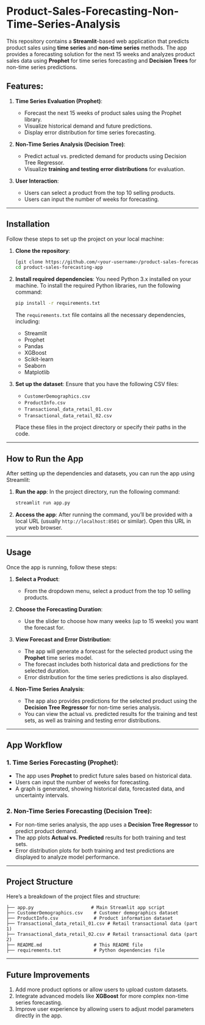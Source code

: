# Product-Sales-Forecasting-Non-Time-Series-Analysis

This repository contains a **Streamlit**-based web application that predicts product sales using **time series** and **non-time series** methods. The app provides a forecasting solution for the next 15 weeks and analyzes product sales data using **Prophet** for time series forecasting and **Decision Trees** for non-time series predictions.

## Features:

1. **Time Series Evaluation (Prophet)**:
   - Forecast the next 15 weeks of product sales using the Prophet library.
   - Visualize historical demand and future predictions.
   - Display error distribution for time series forecasting.

2. **Non-Time Series Analysis (Decision Tree)**:
   - Predict actual vs. predicted demand for products using Decision Tree Regressor.
   - Visualize **training and testing error distributions** for evaluation.

3. **User Interaction**:
   - Users can select a product from the top 10 selling products.
   - Users can input the number of weeks for forecasting.

---

## Installation

Follow these steps to set up the project on your local machine:

1. **Clone the repository**:
   ```bash
   [git clone https://github.com/<your-username>/product-sales-forecasting-app.git](https://github.com/Jaideep210284/Product-Sales-Forecasting-Non-Time-Series-Analysis.git)
   cd product-sales-forecasting-app
   ```

2. **Install required dependencies**:
   You need Python 3.x installed on your machine. To install the required Python libraries, run the following command:
   ```bash
   pip install -r requirements.txt
   ```

   The `requirements.txt` file contains all the necessary dependencies, including:
   - Streamlit
   - Prophet
   - Pandas
   - XGBoost
   - Scikit-learn
   - Seaborn
   - Matplotlib

3. **Set up the dataset**:
   Ensure that you have the following CSV files:
   - `CustomerDemographics.csv`
   - `ProductInfo.csv`
   - `Transactional_data_retail_01.csv`
   - `Transactional_data_retail_02.csv`

   Place these files in the project directory or specify their paths in the code.

---

## How to Run the App

After setting up the dependencies and datasets, you can run the app using Streamlit:

1. **Run the app**:
   In the project directory, run the following command:
   ```bash
   streamlit run app.py
   ```

2. **Access the app**:
   After running the command, you’ll be provided with a local URL (usually `http://localhost:8501` or similar). Open this URL in your web browser.

---

## Usage

Once the app is running, follow these steps:

1. **Select a Product**:
   - From the dropdown menu, select a product from the top 10 selling products.
   
2. **Choose the Forecasting Duration**:
   - Use the slider to choose how many weeks (up to 15 weeks) you want the forecast for.

3. **View Forecast and Error Distribution**:
   - The app will generate a forecast for the selected product using the **Prophet** time series model.
   - The forecast includes both historical data and predictions for the selected duration.
   - Error distribution for the time series predictions is also displayed.

4. **Non-Time Series Analysis**:
   - The app also provides predictions for the selected product using the **Decision Tree Regressor** for non-time series analysis.
   - You can view the actual vs. predicted results for the training and test sets, as well as training and testing error distributions.

---

## App Workflow

### 1. Time Series Forecasting (Prophet):
   - The app uses **Prophet** to predict future sales based on historical data.
   - Users can input the number of weeks for forecasting.
   - A graph is generated, showing historical data, forecasted data, and uncertainty intervals.

### 2. Non-Time Series Forecasting (Decision Tree):
   - For non-time series analysis, the app uses a **Decision Tree Regressor** to predict product demand.
   - The app plots **Actual vs. Predicted** results for both training and test sets.
   - Error distribution plots for both training and test predictions are displayed to analyze model performance.

---

## Project Structure

Here’s a breakdown of the project files and structure:

```
├── app.py                     # Main Streamlit app script
├── CustomerDemographics.csv    # Customer demographics dataset
├── ProductInfo.csv             # Product information dataset
├── Transactional_data_retail_01.csv # Retail transactional data (part 1)
├── Transactional_data_retail_02.csv # Retail transactional data (part 2)
├── README.md                   # This README file
├── requirements.txt            # Python dependencies file
```

---

## Future Improvements

1. Add more product options or allow users to upload custom datasets.
2. Integrate advanced models like **XGBoost** for more complex non-time series forecasting.
3. Improve user experience by allowing users to adjust model parameters directly in the app.


